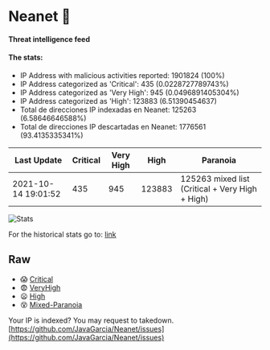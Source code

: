 # Neanet :hocho:
#### Threat intelligence feed
#### The stats:

- IP Address with malicious activities reported: 1901824 (100%)
- IP Address categorized as 'Critical':  435 (0.0228727789743%)
- IP Address categorized as 'Very High':  945 (0.0496891405304%)
- IP Address categorized as 'High':  123883 (6.51390454637)
- Total de direcciones IP indexadas en Neanet:  125263 (6.58646646588%)
- Total de direcciones IP descartadas en Neanet:  1776561 (93.4135335341%)

| Last Update | Critical | Very High | High | Paranoia |
| --- | --- | --- | --- | --- |
| 2021-10-14 19:01:52 | 435 | 945 | 123883 | 125263 mixed list (Critical + Very High + High)|

![Stats](https://docs.google.com/spreadsheets/d/e/2PACX-1vSnaNMIXVabIpDJjufMlzH7poXnshF3mgd8Is1g9ytUEzVsP5my4Trn8f-xkoLLQ38xpL3HtmUexLo6/pubchart?oid=501124687&format=image)

For the historical stats go to: [link](/stats.csv)
## Raw
- :scream: [Critical](https://raw.githubusercontent.com/JavaGarcia/Neanet/master/blacklists/neanet_critical.txt)
- :fearful: [VeryHigh](https://raw.githubusercontent.com/JavaGarcia/Neanet/master/blacklists/neanet_veryHigh.txtt)
- :frowning: [High](https://raw.githubusercontent.com/JavaGarcia/Neanet/master/blacklists/neanet_high.txt)
- :dizzy_face: [Mixed-Paranoia](https://raw.githubusercontent.com/JavaGarcia/Neanet/master/blacklists/neanet_all.txt)


Your IP is indexed? You may request to takedown. [https://github.com/JavaGarcia/Neanet/issues](https://github.com/JavaGarcia/Neanet/issues)




















































































































































































































































































































































































































































































































































































































































































































































































































































































































































































































































































































































































































































































































































































































































































































































































































































































































































































































































































































































































































































































































































































































































































































































































































































































































































































































































































































































































































































































































































































































































































































































































































































































































































































































































































































































































































































































































































































































































































































































































































































































































































































































































































































































































































































































































































































































































































































































































































































































































































































































































































































































































































































































































































































































































































































































































































































































































































































































































































































































































































































































































































































































































































































































































































































































































































































































































































































































































































































































































































































































































































































































































































































































































































































































































































































































































































































































































































































































































































































































































































































































































































































































































































































































































































































































































































































































































































































































































































































































































































































































































































































































































































































































































































































































































































































































































































































































